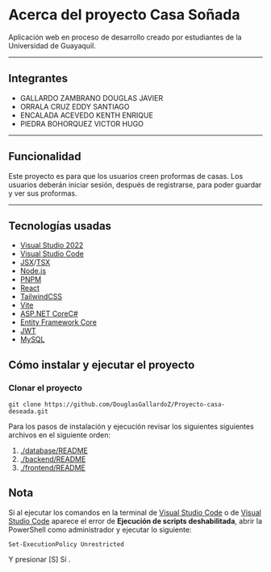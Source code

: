 
# Acerca del proyecto Casa Soñada

Aplicación web en proceso de desarrollo creado por estudiantes de la Universidad de Guayaquil.

---

## Integrantes

- GALLARDO ZAMBRANO DOUGLAS JAVIER
- ORRALA CRUZ EDDY SANTIAGO
- ENCALADA ACEVEDO KENTH ENRIQUE
- PIEDRA BOHORQUEZ VICTOR HUGO

---

## Funcionalidad

Este proyecto es para que los usuarios creen proformas de casas. Los usuarios deberán iniciar sesión, después de registrarse, para poder guardar y ver sus proformas.

---

## Tecnologías usadas

- [Visual Studio 2022](https://visualstudio.microsoft.com/vs/)
- [Visual Studio Code](https://code.visualstudio.com/)
- [JSX](https://beta.reactjs.org/learn/writing-markup-with-jsx)/[TSX](https://www.typescriptlang.org/docs/handbook/react.html)
- [Node.js](https://nodejs.org/en/)
- [PNPM](https://pnpm.io/)
- [React](https://reactjs.org/)
- [TailwindCSS](https://tailwindcss.com/)
- [Vite](https://vitejs.dev/)
- [ASP.NET Core](https://learn.microsoft.com/en-us/aspnet/core/introduction-to-aspnet-core?view=aspnetcore-7.0)[C#](https://learn.microsoft.com/en-us/dotnet/csharp/)
- [Entity Framework Core](https://learn.microsoft.com/en-us/ef/core/)
- [JWT](https://jwt.io/)
- [MySQL](https://dev.mysql.com/downloads/mysql/)

## Cómo instalar y ejecutar el proyecto

### Clonar el proyecto

```git
git clone https://github.com/DouglasGallardoZ/Proyecto-casa-deseada.git
```

Para los pasos de instalación y ejecución revisar los siguientes siguientes archivos en el siguiente orden:

1. [./database/README](https://github.com/DouglasGallardoZ/Proyecto-casa-deseada/blob/master/database/README.md)
2. [./backend/README](https://github.com/DouglasGallardoZ/Proyecto-casa-deseada/blob/master/backend/README.md)
3. [./frontend/README](https://github.com/DouglasGallardoZ/Proyecto-casa-deseada/blob/master/frontend/README.md)

## Nota

Si al ejecutar los comandos en la terminal de [Visual Studio Code](https://code.visualstudio.com/) o de [Visual Studio Code](https://code.visualstudio.com/) aparece el error de **Ejecución de scripts deshabilitada**, abrir la PowerShell como administrador y ejecutar lo siguiente:

```shell
Set-ExecutionPolicy Unrestricted
```

Y presionar [S] Sí .
